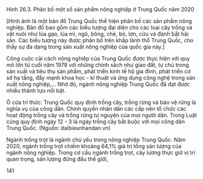 Hình 26.3. Phân bố một số sản phẩm nông nghiệp ở Trung Quốc năm 2020

[Hình ảnh là một bản đồ Trung Quốc thể hiện phân bố các sản phẩm nông nghiệp. Bản đồ bao gồm các biểu tượng đại diện cho các loại cây trồng và vật nuôi như lúa gạo, lúa mì, ngô, bông, chè, bò, lợn, cừu và đánh bắt hải sản. Các biểu tượng này được phân bố trên khắp lãnh thổ Trung Quốc, cho thấy sự đa dạng trong sản xuất nông nghiệp của quốc gia này.]

Công cuộc cải cách nông nghiệp của Trung Quốc được thực hiện với quy mô lớn từ cuối năm 1978 với những chính sách như giao đất, tự chủ trong sản xuất và tiêu thụ sản phẩm, phát triển kinh tế hộ gia đình, phát triển cơ sở hạ tầng, đẩy mạnh khoa học - kĩ thuật và ứng dụng công nghệ trong sản xuất nông nghiệp,... Nhờ đó, ngành nông nghiệp Trung Quốc đã đạt được nhiều thành tựu nổi bật.

Ô cửa tri thức:
Trung Quốc quy định trồng cây, trồng rừng và bảo vệ rừng là nghĩa vụ của công dân. Chính quyền nhân dân các cấp nên tổ chức các hoạt động trồng cây và trồng rừng tự nguyện của mọi người dân. Trong Luật cũng quy định ngày 12 - 3 là ngày trồng cây bắt buộc với mọi công dân Trung Quốc.
(Nguồn: daibieunhandan.vn)

Ngành trồng trọt là ngành chủ yếu trong nông nghiệp Trung Quốc. Năm 2020, ngành trồng trọt chiếm khoảng 64,1% giá trị tổng sản lượng của ngành nông nghiệp. Trong cơ cấu ngành trồng trọt, cây lương thực giữ vị trí quan trọng, sản lượng đứng đầu thế giới,

141